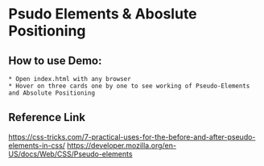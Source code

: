 # Psudo Elements & Aboslute Positioning

## How to use Demo:
    * Open index.html with any browser
    * Hover on three cards one by one to see working of Pseudo-Elements and Absolute Positioning

## Reference Link 
https://css-tricks.com/7-practical-uses-for-the-before-and-after-pseudo-elements-in-css/
https://developer.mozilla.org/en-US/docs/Web/CSS/Pseudo-elements

